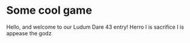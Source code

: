 # Some cool game

Hello, and welcome to our Ludum Dare 43 entry!
Herro
I is sacrifice
I is appease the godz